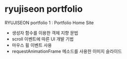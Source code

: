 # ryujiseon portfolio

RYUJISEON portfolio 1 : Portfolio Home Site

- 생성자 함수를 이용한 객체 지향 문법
- scroll 이벤트에 따른 UI 개발 기법
- 마우스 휠 이벤트 사용
- requestAnimationFrame 메소드를 사용한 이미지 슬라이드
